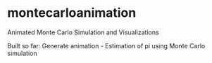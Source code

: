 # montecarloanimation
Animated Monte Carlo Simulation and Visualizations 

Built so far:
  Generate animation - Estimation of pi using Monte Carlo simulation 
  
